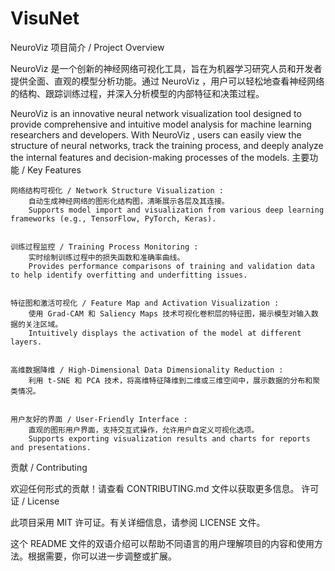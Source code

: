 # VisuNet
NeuroViz 
项目简介 / Project Overview 

NeuroViz  是一个创新的神经网络可视化工具，旨在为机器学习研究人员和开发者提供全面、直观的模型分析功能。通过 NeuroViz ，用户可以轻松地查看神经网络的结构、跟踪训练过程，并深入分析模型的内部特征和决策过程。 

NeuroViz  is an innovative neural network visualization tool designed to provide comprehensive and intuitive model analysis for machine learning researchers and developers. With NeuroViz , users can easily view the structure of neural networks, track the training process, and deeply analyze the internal features and decision-making processes of the models. 
主要功能 / Key Features 

    网络结构可视化 / Network Structure Visualization : 
        自动生成神经网络的图形化结构图，清晰展示各层及其连接。
        Supports model import and visualization from various deep learning frameworks (e.g., TensorFlow, PyTorch, Keras).
         

    训练过程监控 / Training Process Monitoring : 
        实时绘制训练过程中的损失函数和准确率曲线。
        Provides performance comparisons of training and validation data to help identify overfitting and underfitting issues.
         

    特征图和激活可视化 / Feature Map and Activation Visualization : 
        使用 Grad-CAM 和 Saliency Maps 技术可视化卷积层的特征图，揭示模型对输入数据的关注区域。
        Intuitively displays the activation of the model at different layers.
         

    高维数据降维 / High-Dimensional Data Dimensionality Reduction : 
        利用 t-SNE 和 PCA 技术，将高维特征降维到二维或三维空间中，展示数据的分布和聚类情况。
         

    用户友好的界面 / User-Friendly Interface : 
        直观的图形用户界面，支持交互式操作，允许用户自定义可视化选项。
        Supports exporting visualization results and charts for reports and presentations.

     
     
     

贡献 / Contributing 

欢迎任何形式的贡献！请查看 CONTRIBUTING.md 文件以获取更多信息。 
许可证 / License 

此项目采用 MIT 许可证。有关详细信息，请参阅 LICENSE 文件。 

这个 README 文件的双语介绍可以帮助不同语言的用户理解项目的内容和使用方法。根据需要，你可以进一步调整或扩展。 
